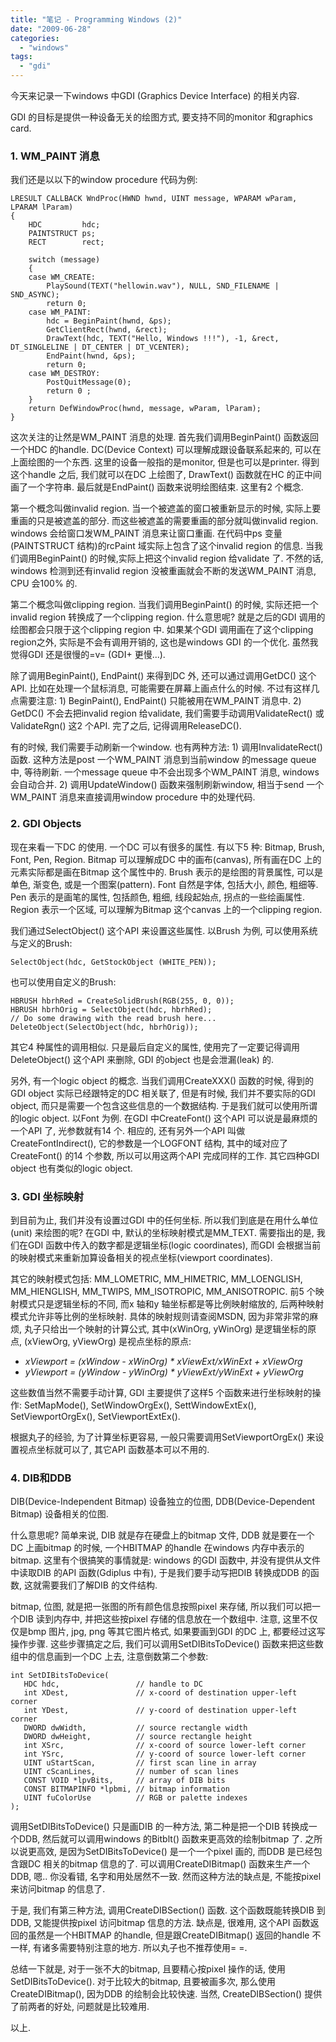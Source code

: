 ```yaml
---
title: "笔记 - Programming Windows (2)"
date: "2009-06-28"
categories: 
  - "windows"
tags: 
  - "gdi"
---
```


今天来记录一下windows 中GDI (Graphics Device Interface) 的相关内容.

GDI 的目标是提供一种设备无关的绘图方式, 要支持不同的monitor 和graphics card.

### 1\. WM\_PAINT 消息

我们还是以以下的window procedure 代码为例:

```
LRESULT CALLBACK WndProc(HWND hwnd, UINT message, WPARAM wParam, LPARAM lParam)
{
    HDC         hdc;
    PAINTSTRUCT ps;
    RECT        rect;

    switch (message)
    {
    case WM_CREATE:
        PlaySound(TEXT("hellowin.wav"), NULL, SND_FILENAME | SND_ASYNC);
        return 0;
    case WM_PAINT:
        hdc = BeginPaint(hwnd, &ps);
        GetClientRect(hwnd, &rect);
        DrawText(hdc, TEXT("Hello, Windows !!!"), -1, &rect, DT_SINGLELINE | DT_CENTER | DT_VCENTER);
        EndPaint(hwnd, &ps);
        return 0;
    case WM_DESTROY:
        PostQuitMessage(0);
        return 0 ;
    }
    return DefWindowProc(hwnd, message, wParam, lParam);
}
```

这次关注的让然是WM\_PAINT 消息的处理. 首先我们调用BeginPaint() 函数返回一个HDC 的handle. DC(Device Context) 可以理解成跟设备联系起来的, 可以在上面绘图的一个东西. 这里的设备一般指的是monitor, 但是也可以是printer. 得到这个handle 之后, 我们就可以在DC 上绘图了, DrawText() 函数就在HC 的正中间画了一个字符串. 最后就是EndPaint() 函数来说明绘图结束. 这里有2 个概念.

第一个概念叫做invalid region. 当一个被遮盖的窗口被重新显示的时候, 实际上要重画的只是被遮盖的部分. 而这些被遮盖的需要重画的部分就叫做invalid region. windows 会给窗口发WM\_PAINT 消息来让窗口重画. 在代码中ps 变量(PAINTSTRUCT 结构)的rcPaint 域实际上包含了这个invalid region 的信息. 当我们调用BeginPaint() 的时候,实际上把这个invalid region 给validate 了. 不然的话, windows 检测到还有invalid region 没被重画就会不断的发送WM\_PAINT 消息, CPU 会100% 的.

第二个概念叫做clipping region. 当我们调用BeginPaint() 的时候, 实际还把一个invalid region 转换成了一个clipping region. 什么意思呢? 就是之后的GDI 调用的绘图都会只限于这个clipping region 中. 如果某个GDI 调用画在了这个clipping region之外, 实际是不会有调用开销的, 这也是windows GDI 的一个优化. 虽然我觉得GDI 还是很慢的=v= (GDI+ 更慢...).

除了调用BeginPaint(), EndPaint() 来得到DC 外, 还可以通过调用GetDC() 这个API. 比如在处理一个鼠标消息, 可能需要在屏幕上画点什么的时候. 不过有这样几点需要注意: 1) BeginPaint(), EndPaint() 只能被用在WM\_PAINT 消息中. 2) GetDC() 不会去把invalid region 给validate, 我们需要手动调用ValidateRect() 或ValidateRgn() 这2 个API. 完了之后, 记得调用ReleaseDC().

有的时候, 我们需要手动刷新一个window. 也有两种方法: 1) 调用InvalidateRect() 函数. 这种方法是post 一个WM\_PAINT 消息到当前window 的message queue 中, 等待刷新. 一个message queue 中不会出现多个WM\_PAINT 消息, windows 会自动合并. 2) 调用UpdateWindow() 函数来强制刷新window, 相当于send 一个WM\_PAINT 消息来直接调用window procedure 中的处理代码.

### 2\. GDI Objects

现在来看一下DC 的使用. 一个DC 可以有很多的属性. 有以下5 种: Bitmap, Brush, Font, Pen, Region. Bitmap 可以理解成DC 中的画布(canvas), 所有画在DC 上的元素实际都是画在Bitmap 这个属性中的. Brush 表示的是绘图的背景属性, 可以是单色, 渐变色, 或是一个图案(pattern). Font 自然是字体, 包括大小, 颜色, 粗细等. Pen 表示的是画笔的属性, 包括颜色, 粗细, 线段起始点, 拐点的一些绘画属性. Region 表示一个区域, 可以理解为Bitmap 这个canvas 上的一个clipping region.

我们通过SelectObject() 这个API 来设置这些属性. 以Brush 为例, 可以使用系统与定义的Brush:

```
SelectObject(hdc, GetStockObject (WHITE_PEN));
```

也可以使用自定义的Brush:

```
HBRUSH hbrhRed = CreateSolidBrush(RGB(255, 0, 0));
HBRUSH hbrhOrig = SelectObject(hdc, hbrhRed);
// Do some drawing with the read brush here...
DeleteObject(SelectObject(hdc, hbrhOrig));
```

其它4 种属性的调用相似. 只是最后自定义的属性, 使用完了一定要记得调用DeleteObject() 这个API 来删除, GDI 的object 也是会泄漏(leak) 的.

另外, 有一个logic object 的概念. 当我们调用CreateXXX() 函数的时候, 得到的GDI object 实际已经跟特定的DC 相关联了, 但是有时候, 我们并不要实际的GDI object, 而只是需要一个包含这些信息的一个数据结构. 于是我们就可以使用所谓的logic object. 以Font 为例. 在GDI 中CreateFont() 这个API 可以说是最麻烦的一个API 了, 光参数就有14 个. 相应的, 还有另外一个API 叫做CreateFontIndirect(), 它的参数是一个LOGFONT 结构, 其中的域对应了CreateFont() 的14 个参数, 所以可以用这两个API 完成同样的工作. 其它四种GDI object 也有类似的logic object.

### 3\. GDI 坐标映射

到目前为止, 我们并没有设置过GDI 中的任何坐标. 所以我们到底是在用什么单位(unit) 来绘图的呢? 在GDI 中, 默认的坐标映射模式是MM\_TEXT. 需要指出的是, 我们在GDI 函数中传入的数字都是逻辑坐标(logic coordinates), 而GDI 会根据当前的映射模式来重新加算设备相关的视点坐标(viewport coordinates).

其它的映射模式包括: MM\_LOMETRIC, MM\_HIMETRIC, MM\_LOENGLISH, MM\_HIENGLISH, MM\_TWIPS, MM\_ISOTROPIC, MM\_ANISOTROPIC. 前5 个映射模式只是逻辑坐标的不同, 而x 轴和y 轴坐标都是等比例映射缩放的, 后两种映射模式允许非等比例的坐标映射. 具体的映射规则请查阅MSDN, 因为非常非常的麻烦, 丸子只给出一个映射的计算公式, 其中(xWinOrg, yWinOrg) 是逻辑坐标的原点, (xViewOrg, yViewOrg) 是视点坐标的原点:

- _xViewport = (xWindow - xWinOrg) \* xViewExt/xWinExt + xViewOrg_
- _yViewport = (yWindow - yWinOrg) \* yViewExt/yWinExt + yViewOrg_

这些数值当然不需要手动计算, GDI 主要提供了这样5 个函数来进行坐标映射的操作: SetMapMode(), SetWindowOrgEx(), SettWindowExtEx(), SetViewportOrgEx(), SetViewportExtEx().

根据丸子的经验, 为了计算坐标更容易, 一般只需要调用SetViewportOrgEx() 来设置视点坐标就可以了, 其它API 函数基本可以不用的.

### 4\. DIB和DDB

DIB(Device-Independent Bitmap) 设备独立的位图, DDB(Device-Dependent Bitmap) 设备相关的位图.

什么意思呢? 简单来说, DIB 就是存在硬盘上的bitmap 文件, DDB 就是要在一个DC 上画bitmap 的时候, 一个HBITMAP 的handle 在windows 内存中表示的bitmap. 这里有个很搞笑的事情就是: windows 的GDI 函数中, 并没有提供从文件中读取DIB 的API 函数(Gdiplus 中有), 于是我们要手动写把DIB 转换成DDB 的函数, 这就需要我们了解DIB 的文件结构.

bitmap, 位图, 就是把一张图的所有颜色信息按照pixel 来存储, 所以我们可以把一个DIB 读到内存中, 并把这些按pixel 存储的信息放在一个数组中. 注意, 这里不仅仅是bmp 图片, jpg, png 等其它图片格式, 如果要画到GDI 的DC 上, 都要经过这写操作步骤. 这些步骤搞定之后, 我们可以调用SetDIBitsToDevice() 函数来把这些数组中的信息画到一个DC 上去, 注意倒数第二个参数:

```
int SetDIBitsToDevice(
   HDC hdc,                 // handle to DC
   int XDest,               // x-coord of destination upper-left corner
   int YDest,               // y-coord of destination upper-left corner
   DWORD dwWidth,           // source rectangle width
   DWORD dwHeight,          // source rectangle height
   int XSrc,                // x-coord of source lower-left corner
   int YSrc,                // y-coord of source lower-left corner
   UINT uStartScan,         // first scan line in array
   UINT cScanLines,         // number of scan lines
   CONST VOID *lpvBits,     // array of DIB bits
   CONST BITMAPINFO *lpbmi, // bitmap information
   UINT fuColorUse          // RGB or palette indexes
);
```

调用SetDIBitsToDevice() 只是画DIB 的一种方法, 第二种是把一个DIB 转换成一个DDB, 然后就可以调用windows 的Bitblt() 函数来更高效的绘制bitmap 了. 之所以说更高效, 是因为SetDIBitsToDevice() 是一个一个pixel 画的, 而DDB 是已经包含跟DC 相关的bitmap 信息的了. 可以调用CreateDIBitmap() 函数来生产一个DDB, 嗯.. 你没看错, 名字和用处居然不一致. 然而这种方法的缺点是, 不能按pixel 来访问bitmap 的信息了.

于是, 我们有第三种方法, 调用CreateDIBSection() 函数. 这个函数既能转换DIB 到DDB, 又能提供按pixel 访问bitmap 信息的方法. 缺点是, 很难用, 这个API 函数返回的虽然是一个HBITMAP 的handle, 但是跟CreateDIBitmap() 返回的handle 不一样, 有诸多需要特别注意的地方. 所以丸子也不推荐使用= =.

总结一下就是, 对于一张不大的bitmap, 且要精心按pixel 操作的话, 使用SetDIBitsToDevice(). 对于比较大的bitmap, 且要被画多次, 那么使用CreateDIBitmap(), 因为DDB 的绘制会比较快速. 当然, CreateDIBSection() 提供了前两者的好处, 问题就是比较难用.

以上.
